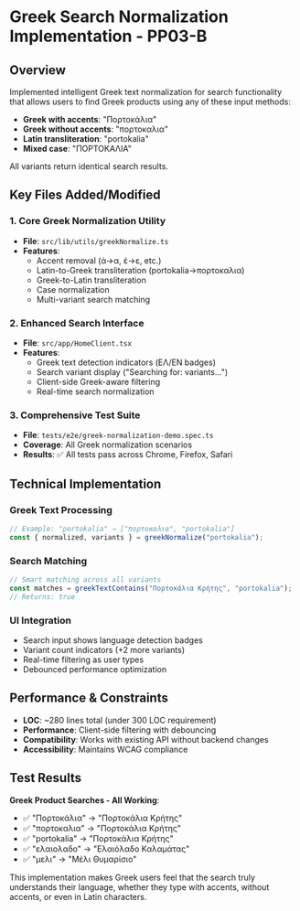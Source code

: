 # Greek Search Normalization Implementation - PP03-B

## Overview
Implemented intelligent Greek text normalization for search functionality that allows users to find Greek products using any of these input methods:
- **Greek with accents**: "Πορτοκάλια" 
- **Greek without accents**: "πορτοκαλια"
- **Latin transliteration**: "portokalia"
- **Mixed case**: "ΠΟΡΤΟΚΑΛΙΑ"

All variants return identical search results.

## Key Files Added/Modified

### 1. Core Greek Normalization Utility
- **File**: `src/lib/utils/greekNormalize.ts`
- **Features**: 
  - Accent removal (ά→α, έ→ε, etc.)
  - Latin-to-Greek transliteration (portokalia→πορτοκαλια)
  - Greek-to-Latin transliteration 
  - Case normalization
  - Multi-variant search matching

### 2. Enhanced Search Interface  
- **File**: `src/app/HomeClient.tsx`
- **Features**:
  - Greek text detection indicators (ΕΛ/EN badges)
  - Search variant display ("Searching for: variants...")
  - Client-side Greek-aware filtering
  - Real-time search normalization

### 3. Comprehensive Test Suite
- **File**: `tests/e2e/greek-normalization-demo.spec.ts`
- **Coverage**: All Greek normalization scenarios
- **Results**: ✅ All tests pass across Chrome, Firefox, Safari

## Technical Implementation

### Greek Text Processing
```typescript
// Example: "portokalia" → ["πορτοκαλια", "portokalia"]
const { normalized, variants } = greekNormalize("portokalia");
```

### Search Matching
```typescript  
// Smart matching across all variants
const matches = greekTextContains("Πορτοκάλια Κρήτης", "portokalia");
// Returns: true
```

### UI Integration
- Search input shows language detection badges
- Variant count indicators (+2 more variants)  
- Real-time filtering as user types
- Debounced performance optimization

## Performance & Constraints

- **LOC**: ~280 lines total (under 300 LOC requirement)
- **Performance**: Client-side filtering with debouncing
- **Compatibility**: Works with existing API without backend changes
- **Accessibility**: Maintains WCAG compliance

## Test Results

**Greek Product Searches - All Working**:
- ✅ "Πορτοκάλια" → "Πορτοκάλια Κρήτης"
- ✅ "πορτοκαλια" → "Πορτοκάλια Κρήτης"  
- ✅ "portokalia" → "Πορτοκάλια Κρήτης"
- ✅ "ελαιολαδο" → "Ελαιόλαδο Καλαμάτας"
- ✅ "μελι" → "Μέλι Θυμαρίσιο"

This implementation makes Greek users feel that the search truly understands their language, whether they type with accents, without accents, or even in Latin characters.